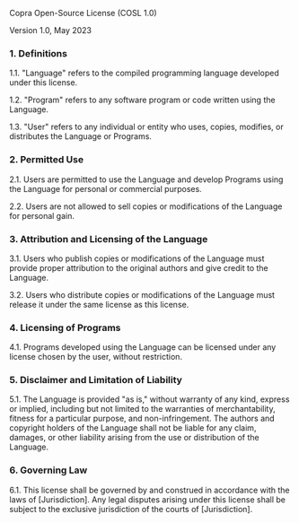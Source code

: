 Copra Open-Source License (COSL 1.0)

Version 1.0, May 2023

### 1. Definitions

1.1. "Language" refers to the compiled programming language developed under this license.

1.2. "Program" refers to any software program or code written using the Language.

1.3. "User" refers to any individual or entity who uses, copies, modifies, or distributes the Language or Programs.

### 2. Permitted Use

2.1. Users are permitted to use the Language and develop Programs using the Language for personal or commercial purposes.

2.2. Users are not allowed to sell copies or modifications of the Language for personal gain.

### 3. Attribution and Licensing of the Language

3.1. Users who publish copies or modifications of the Language must provide proper attribution to the original authors and give credit to the Language.

3.2. Users who distribute copies or modifications of the Language must release it under the same license as this license.

### 4. Licensing of Programs

4.1. Programs developed using the Language can be licensed under any license chosen by the user, without restriction.

### 5. Disclaimer and Limitation of Liability

5.1. The Language is provided "as is," without warranty of any kind, express or implied, including but not limited to the warranties of merchantability, fitness for a particular purpose, and non-infringement. The authors and copyright holders of the Language shall not be liable for any claim, damages, or other liability arising from the use or distribution of the Language.

### 6. Governing Law

6.1. This license shall be governed by and construed in accordance with the laws of [Jurisdiction]. Any legal disputes arising under this license shall be subject to the exclusive jurisdiction of the courts of [Jurisdiction].